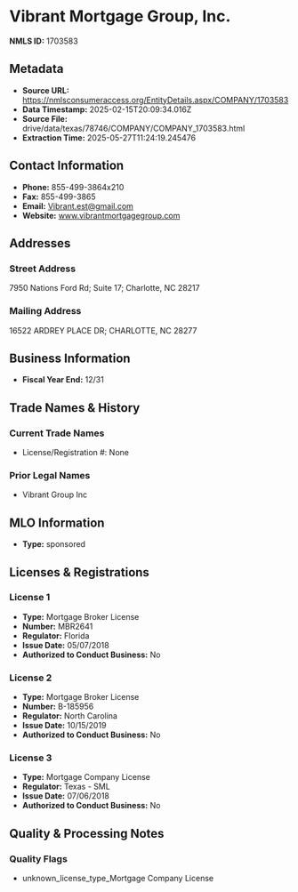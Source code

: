 # Vibrant Mortgage Group, Inc.

**NMLS ID:** 1703583

## Metadata
- **Source URL:** https://nmlsconsumeraccess.org/EntityDetails.aspx/COMPANY/1703583
- **Data Timestamp:** 2025-02-15T20:09:34.016Z
- **Source File:** drive/data/texas/78746/COMPANY/COMPANY_1703583.html
- **Extraction Time:** 2025-05-27T11:24:19.245476

## Contact Information
- **Phone:** 855-499-3864x210
- **Fax:** 855-499-3865
- **Email:** Vibrant.est@gmail.com
- **Website:** www.vibrantmortgagegroup.com

## Addresses
### Street Address
7950 Nations Ford Rd; Suite 17; Charlotte, NC 28217

### Mailing Address
16522 ARDREY PLACE DR; CHARLOTTE, NC 28277

## Business Information
- **Fiscal Year End:** 12/31

## Trade Names & History
### Current Trade Names
- License/Registration #: None

### Prior Legal Names
- Vibrant Group Inc

## MLO Information
- **Type:** sponsored

## Licenses & Registrations

### License 1
- **Type:** Mortgage Broker License
- **Number:** MBR2641
- **Regulator:** Florida
- **Issue Date:** 05/07/2018
- **Authorized to Conduct Business:** No

### License 2
- **Type:** Mortgage Broker License
- **Number:** B-185956
- **Regulator:** North Carolina
- **Issue Date:** 10/15/2019
- **Authorized to Conduct Business:** No

### License 3
- **Type:** Mortgage Company License
- **Regulator:** Texas - SML
- **Issue Date:** 07/06/2018
- **Authorized to Conduct Business:** No

## Quality & Processing Notes
### Quality Flags
- unknown_license_type_Mortgage Company License
